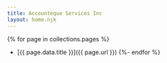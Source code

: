 ```yaml
---
title: Accounteque Services Inc
layout: home.njk
---
```





{% for page in collections.pages %}
   - [{{ page.data.title }}]({{ page.url }})
{%- endfor %}